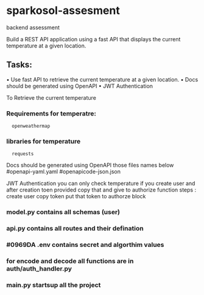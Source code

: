 # sparkosol-assesment
backend assessment

Build a REST API application using a fast API that displays the current temperature at a given location.

## Tasks:

• Use fast API to retrieve the current temperature at a given location.
• Docs should be generated using OpenAPI
• JWT Authentication

To Retrieve the current temperature

### Requirements for temperatre:
      openweathermap 

### libraries for temperature
      requests

Docs should be generated using OpenAPI those files names below
      #openapi-yaml.yaml
      #openapicode-json.json
      
JWT Authentication
you can only check temperature if you create user and after creation toen provided copy that and give to authorize function 
steps : 
      create user 
      copy token 
      put that token to authorze block
     
### model.py contains all schemas (user)

### api.py contains all routes and their defination

###  #0969DA .env contains secret and algorthim values 

### for encode and decode all functions are in auth/auth_handler.py

### main.py startsup all the project




      
      
